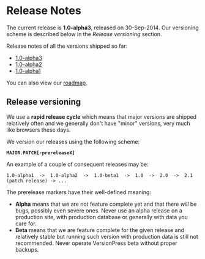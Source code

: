 # Release Notes #

The current release is **1.0-alpha3**, released on 30-Sep-2014. Our versioning scheme is described below in the *Release versioning* section.

Release notes of all the versions shipped so far:

* [1.0-alpha3](./release-notes/1.0-alpha3)
* [1.0-alpha2](./release-notes/1.0-alpha2)
* [1.0-alpha1](./release-notes/1.0-alpha1)

You can also view our [roadmap](./release-notes/roadmap).


## Release versioning ##

We use a **rapid release cycle** which means that major versions are shipped relatively often and we generally don't have "minor" versions, very much like browsers these days.

We version our releases using the following scheme:

**`MAJOR.PATCH[-prereleaseX]`**

An example of a couple of consequent releases may be:

    1.0-alpha1  ->  1.0-alpha2  ->  1.0-beta1  ->  1.0  ->  2.0  ->  2.1 (patch release) -> ... 

The prerelease markers have their well-defined meaning:

* **Alpha** means that we are not feature complete yet and that there *will* be bugs, possibly even severe ones. Never use an alpha release on a production site, with production database or generally with data you care for.
* **Beta** means that we are feature complete for the given release and relatively stable but running such version with production data is still not recommended. Never operate VersionPress beta without proper backups.